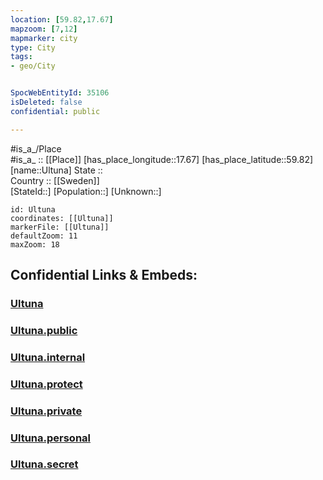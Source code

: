 ```yaml
---
location: [59.82,17.67] 
mapzoom: [7,12] 
mapmarker: city 
type: City
tags:
- geo/City


SpocWebEntityId: 35106
isDeleted: false
confidential: public

---
```

#is_a_/Place  
#is_a_ :: [[Place]] 
[has_place_longitude::17.67] 
[has_place_latitude::59.82] 
[name::Ultuna] 
State ::  
Country :: [[Sweden]]  
[StateId::] 
[Population::] 
[Unknown::] 


```leaflet
id: Ultuna
coordinates: [[Ultuna]] 
markerFile: [[Ultuna]] 
defaultZoom: 11 
maxZoom: 18
```


## Confidential Links & Embeds: 

### [Ultuna](/_Standards/Earth/Continent/Europe/Europe~North/Sweden/Provinces~Sweden/Uppsala,Province/City/Ultuna.md) 

### [Ultuna.public](/_public/Earth/Continent/Europe/Europe~North/Sweden/Provinces~Sweden/Uppsala,Province/City/Ultuna.public.md) 

### [Ultuna.internal](/_internal/Earth/Continent/Europe/Europe~North/Sweden/Provinces~Sweden/Uppsala,Province/City/Ultuna.internal.md) 

### [Ultuna.protect](/_protect/Earth/Continent/Europe/Europe~North/Sweden/Provinces~Sweden/Uppsala,Province/City/Ultuna.protect.md) 

### [Ultuna.private](/_private/Earth/Continent/Europe/Europe~North/Sweden/Provinces~Sweden/Uppsala,Province/City/Ultuna.private.md) 

### [Ultuna.personal](/_personal/Earth/Continent/Europe/Europe~North/Sweden/Provinces~Sweden/Uppsala,Province/City/Ultuna.personal.md) 

### [Ultuna.secret](/_secret/Earth/Continent/Europe/Europe~North/Sweden/Provinces~Sweden/Uppsala,Province/City/Ultuna.secret.md)

